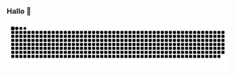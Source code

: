 ### Hallo 💙

<picture>
  <source media="(prefers-color-scheme: dark)" srcset="https://raw.githubusercontent.com/Atlantis-Gura/Atlantis-Gura/output/github-contribution-grid-snake-dark.svg">
  <source media="(prefers-color-scheme: light)" srcset="https://raw.githubusercontent.com/Atlantis-Gura/Atlantis-Gura/output/github-contribution-grid-snake.svg">
  <img alt="github contribution grid snake animation" src="https://raw.githubusercontent.com/Atlantis-Gura/Atlantis-Gura/output/github-contribution-grid-snake.svg">
</picture>
